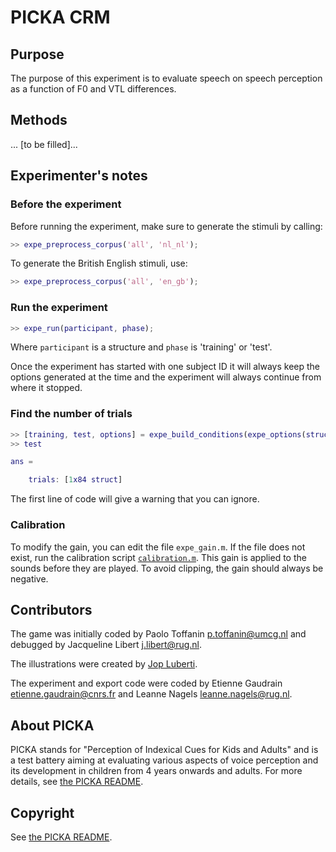 # PICKA CRM

## Purpose

The purpose of this experiment is to evaluate speech on speech perception as a function of F0 and VTL differences.

## Methods

... [to be filled]...

## Experimenter's notes

### Before the experiment

Before running the experiment, make sure to generate the stimuli by calling:

```matlab
>> expe_preprocess_corpus('all', 'nl_nl');
```

To generate the British English stimuli, use:

```matlab
>> expe_preprocess_corpus('all', 'en_gb');
```

### Run the experiment

```matlab
>> expe_run(participant, phase);
```

Where `participant` is a structure and `phase` is 'training' or 'test'.

Once the experiment has started with one subject ID it will always keep the options generated at the time and the experiment will always continue from where it stopped.

### Find the number of trials

```matlab
>> [training, test, options] = expe_build_conditions(expe_options(struct('language', 'nl_nl')));
>> test

ans =

    trials: [1x84 struct]
```
The first line of code will give a warning that you can ignore.

### Calibration

To modify the gain, you can edit the file `expe_gain.m`. If the file does not exist, run the calibration script [`calibration.m`](../calibration.m). This gain is applied to the sounds before they are played. To avoid clipping, the gain should always be negative.

## Contributors

The game was initially coded by Paolo Toffanin <p.toffanin@umcg.nl> and debugged by Jacqueline Libert <j.libert@rug.nl>.

The illustrations were created by [Jop Luberti](http://jopluberti.com/).

The experiment and export code were coded by Etienne Gaudrain <etienne.gaudrain@cnrs.fr> and Leanne Nagels <leanne.nagels@rug.nl>.

## About PICKA

PICKA stands for "Perception of Indexical Cues for Kids and Adults" and is a test battery aiming at evaluating various aspects of voice perception and its development in children from 4 years onwards and adults. For more details, see [the PICKA README](../../README.md).

## Copyright

See [the PICKA README](../../README.md).